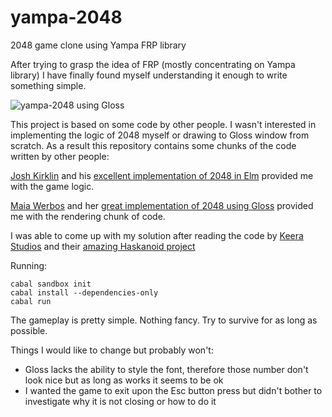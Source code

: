 # yampa-2048
2048 game clone using Yampa FRP library

After trying to grasp the idea of FRP (mostly concentrating on Yampa library) I
have finally found myself understanding it enough to write something simple.

![yampa-2048 using Gloss](http://ksaveljev.github.io/2048.gif)

This project is based on some code by other people. I wasn't interested in
implementing the logic of 2048 myself or drawing to Gloss window from scratch.
As a result this repository contains some chunks of the code written by other
people:

[Josh Kirklin](https://github.com/ScrambledEggsOnToast) and his [excellent
implementation of 2048 in Elm](https://github.com/ScrambledEggsOnToast/2048-elm)
 provided me with the game logic.

[Maia Werbos](https://github.com/tigrennatenn) and her [great implementation of
2048 using Gloss](https://github.com/tigrennatenn/2048haskell) provided me
with the rendering chunk of code.

I was able to come up with my solution after reading the code by 
[Keera Studios](https://github.com/keera-studios) and their [amazing Haskanoid 
project](https://github.com/ivanperez-keera/haskanoid)

Running:

    cabal sandbox init
    cabal install --dependencies-only
    cabal run

The gameplay is pretty simple. Nothing fancy. Try to survive for as long as
possible.

Things I would like to change but probably won't:
- Gloss lacks the ability to style the font, therefore those number don't look
  nice but as long as works it seems to be ok
- I wanted the game to exit upon the Esc button press but didn't bother to
  investigate why it is not closing or how to do it
